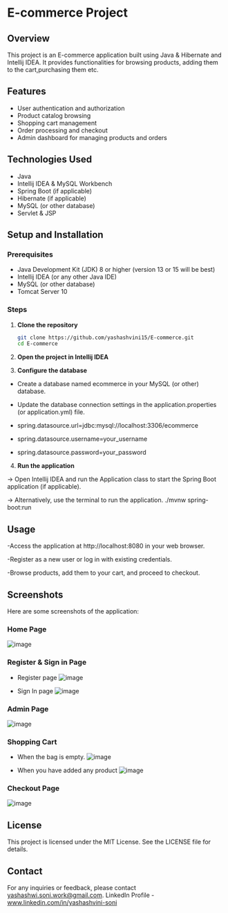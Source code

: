 # E-commerce Project

## Overview
This project is an E-commerce application built using Java & Hibernate and Intellij IDEA. It provides functionalities for browsing products, adding them to the cart,purchasing them etc.

## Features
- User authentication and authorization
- Product catalog browsing
- Shopping cart management
- Order processing and checkout
- Admin dashboard for managing products and orders

## Technologies Used
- Java
- Intellij IDEA & MySQL Workbench 
- Spring Boot (if applicable)
- Hibernate (if applicable)
- MySQL (or other database)
- Servlet & JSP

## Setup and Installation

### Prerequisites
- Java Development Kit (JDK) 8 or higher (version 13 or 15 will be best)
- Intellij IDEA (or any other Java IDE)
- MySQL (or other database)
- Tomcat Server 10 

### Steps

1. **Clone the repository**
   ```sh
   git clone https://github.com/yashashvini15/E-commerce.git
   cd E-commerce
2. **Open the project in Intellij IDEA**

3. **Configure the database**

- Create a database named ecommerce in your MySQL (or other) database.

- Update the database connection settings in the application.properties (or application.yml) file.

- spring.datasource.url=jdbc:mysql://localhost:3306/ecommerce

- spring.datasource.username=your_username

- spring.datasource.password=your_password

4. **Run the application**

-> Open Intellij IDEA and run the Application class to start the Spring Boot application (if applicable).

-> Alternatively, use the terminal to run the application.
./mvnw spring-boot:run

## Usage
-Access the application at http://localhost:8080 in your web browser.

-Register as a new user or log in with existing credentials.

-Browse products, add them to your cart, and proceed to checkout.

## Screenshots
Here are some screenshots of the application:

### Home Page

![image](https://github.com/user-attachments/assets/381e76ad-5fd2-4655-b7bf-8838438d066f)

### Register & Sign in Page
- Register page
![image](https://github.com/user-attachments/assets/229bd910-8012-4afc-99eb-a7e0f3a4b8a8)

- Sign In page
![image](https://github.com/user-attachments/assets/af0352a4-18db-49ba-8135-067d522494f7)

### Admin Page 
![image](https://github.com/user-attachments/assets/c44b44ae-5a6c-4cb4-9366-775db9f63792)

### Shopping Cart
- When the bag is empty.
![image](https://github.com/user-attachments/assets/d9ef3f4b-9c4e-48e1-a711-c86f187b31a0)

- When you have added any product 
![image](https://github.com/user-attachments/assets/2dc15fa3-3032-4712-9979-ee0cb251e5f8)

### Checkout Page
![image](https://github.com/user-attachments/assets/6fae200c-a651-4ba9-8e81-dfea2a20eff3)

## License
This project is licensed under the MIT License. See the LICENSE file for details.

## Contact
For any inquiries or feedback, please contact yashashwi.soni.work@gmail.com.
LinkedIn Profile - www.linkedin.com/in/yashashvini-soni

